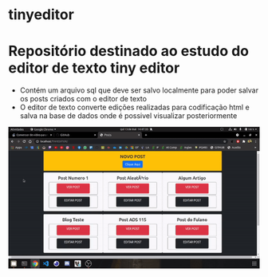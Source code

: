 # tinyeditor

# Repositório destinado ao estudo do editor de texto tiny editor

- Contém um arquivo sql que deve ser salvo localmente para poder salvar os posts criados com o editor de texto
- O editor de texto converte edições realizadas para codificação html e salva na base de dados onde é possivel visualizar posteriormente

<img src="gif.gif" width="700">
